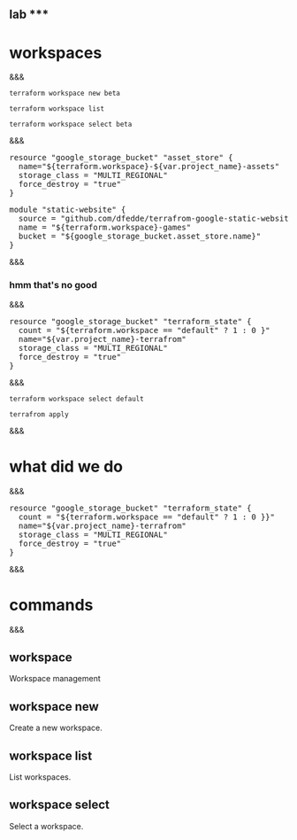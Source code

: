 <!-- .slide: data-background="#01b564" -->
## lab ***
# workspaces
&&&
```
terraform workspace new beta
```
```
terraform workspace list
```
```
terraform workspace select beta
```
&&&
<pre>
resource "google_storage_bucket" "asset_store" {
  name="${terraform.workspace}-${var.project_name}-assets"
  storage_class = "MULTI_REGIONAL"
  force_destroy = "true"
}
</pre>

<pre>
module "static-website" {
  source = "github.com/dfedde/terrafrom-google-static-website"
  name = "${terraform.workspace}-games"
  bucket = "${google_storage_bucket.asset_store.name}"
}
</pre>
&&&
### hmm that's no good
&&&
<pre>
resource "google_storage_bucket" "terraform_state" {
  count = "${terraform.workspace == "default" ? 1 : 0 }"
  name="${var.project_name}-terrafrom"                               
  storage_class = "MULTI_REGIONAL"
  force_destroy = "true"
}
</pre>
&&&
```
terraform workspace select default
```
```
terrafrom apply
```
&&&
# what did we do
&&&
<pre>
resource "google_storage_bucket" "terraform_state" {
  <span class="fragment highlight-current-green" data-fragment-index="2">count</span> = "${<span class="fragment highlight-current-green"data-fragment-index="3"><span data-fragment-index="1" class="fragment highlight-current-green">terraform.workspace</span> == "default" ? 1 : 0 </span>}}"
  name="${var.project_name}-terrafrom"                               
  storage_class = "MULTI_REGIONAL"
  force_destroy = "true"
}
</pre>
&&&
# commands
&&&

## workspace
 Workspace management <!-- .element: class="fragment" -->

## workspace new <!-- .element: class="fragment" -->
 Create a new workspace. <!-- .element: class="fragment" -->

## workspace list <!-- .element: class="fragment" -->
 List workspaces. <!-- .element: class="fragment" -->

## workspace select <!-- .element: class="fragment" -->
 Select a workspace. <!-- .element: class="fragment" -->
